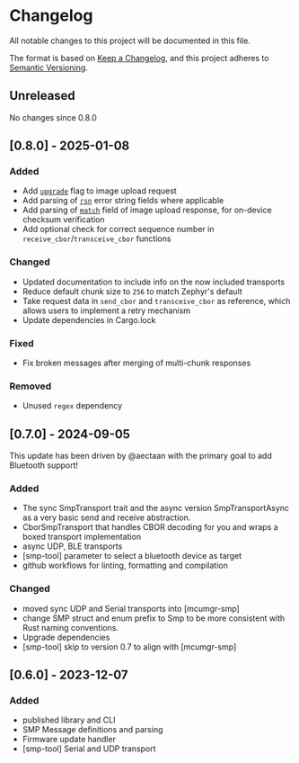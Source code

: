 # Changelog

All notable changes to this project will be documented in this file.

The format is based on [Keep a Changelog](https://keepachangelog.com/en/1.1.0/),
and this project adheres to [Semantic Versioning](https://semver.org/spec/v2.0.0.html).

## Unreleased
No changes since 0.8.0

## [0.8.0] - 2025-01-08

### Added
- Add [`upgrade`](https://docs.zephyrproject.org/latest/services/device_mgmt/smp_groups/smp_group_1.html#image-upload-request) flag to image upload request
- Add parsing of [`rsn`](https://docs.zephyrproject.org/latest/services/device_mgmt/smp_groups/smp_group_1.html#image-upload-response) error string fields where applicable
- Add parsing of [`match`](https://docs.zephyrproject.org/latest/services/device_mgmt/smp_groups/smp_group_1.html#image-upload-response) field of image upload response, for on-device checksum verification
- Add optional check for correct sequence number in `receive_cbor`/`transceive_cbor` functions

### Changed
- Updated documentation to include info on the now included transports
- Reduce default chunk size to `256` to match Zephyr's default
- Take request data in `send_cbor` and `transceive_cbor` as reference, which allows users to implement a retry mechanism
- Update dependencies in Cargo.lock

### Fixed
- Fix broken messages after merging of multi-chunk responses

### Removed
- Unused `regex` dependency

## [0.7.0] - 2024-09-05

This update has been driven by @aectaan with the primary
goal to add Bluetooth support!

### Added

- The sync SmpTransport trait and the async version SmpTransportAsync
  as a very basic send and receive abstraction.
- CborSmpTransport that handles CBOR decoding for you and wraps a boxed transport implementation
- async UDP, BLE transports
- [smp-tool] parameter to select a bluetooth device as target
- github workflows for linting, formatting and compilation

### Changed

- moved sync UDP and Serial transports into [mcumgr-smp]
- change SMP struct and enum prefix to Smp to be more consistent
  with Rust naming conventions.
- Upgrade dependencies
- [smp-tool] skip to version 0.7 to align with [mcumgr-smp]

## [0.6.0] - 2023-12-07

### Added

- published library and CLI
- SMP Message definitions and parsing
- Firmware update handler
- [smp-tool] Serial and UDP transport
